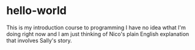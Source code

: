 # hello-world
This is my introduction course to programming
I have no idea wthat I'm doing right now and I am just thinking of Nico's plain English explanation that involves Sally's story.

